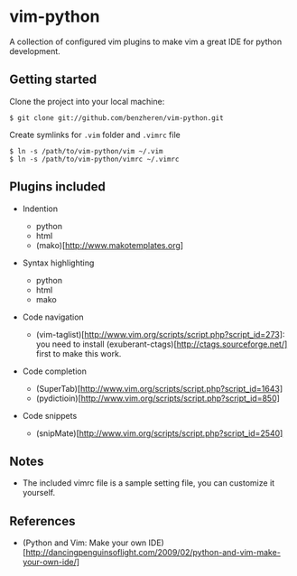 vim-python
==========
A collection of configured vim plugins to make vim a great IDE for python 
development.

Getting started
---------------
Clone the project into your local machine:

    $ git clone git://github.com/benzheren/vim-python.git

Create symlinks for `.vim` folder and `.vimrc` file
    
    $ ln -s /path/to/vim-python/vim ~/.vim
    $ ln -s /path/to/vim-python/vimrc ~/.vimrc

Plugins included
----------------
* Indention

    * python
    * html
    * (mako)[http://www.makotemplates.org]

* Syntax highlighting

    * python
    * html
    * mako

* Code navigation

    * (vim-taglist)[http://www.vim.org/scripts/script.php?script_id=273]: you need
      to install (exuberant-ctags)[http://ctags.sourceforge.net/] first to make
      this work.

* Code completion

    * (SuperTab)[http://www.vim.org/scripts/script.php?script_id=1643]
    * (pydictioin)[http://www.vim.org/scripts/script.php?script_id=850]

* Code snippets

    * (snipMate)[http://www.vim.org/scripts/script.php?script_id=2540]


Notes
-----
* The included vimrc file is a sample setting file, you can customize it yourself.

References
----------
* (Python and Vim: Make your own IDE)[http://dancingpenguinsoflight.com/2009/02/python-and-vim-make-your-own-ide/]
